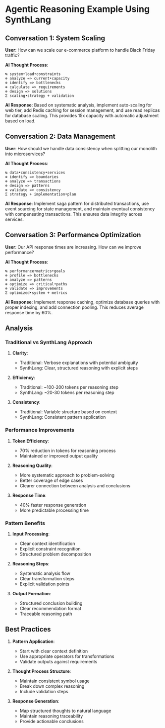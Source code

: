 # Agentic Reasoning Example Using SynthLang

## Conversation 1: System Scaling

**User**: How can we scale our e-commerce platform to handle Black Friday traffic?

**AI Thought Process**:
```
↹ system•load•constraints
⊕ analyze => current•capacity
⊕ identify => bottlenecks
⊕ calculate => requirements
⊕ design => solutions
Σ scaling•strategy + validation
```

**AI Response**: Based on systematic analysis, implement auto-scaling for web tier, add Redis caching for session management, and use read replicas for database scaling. This provides 15x capacity with automatic adjustment based on load.

## Conversation 2: Data Management

**User**: How should we handle data consistency when splitting our monolith into microservices?

**AI Thought Process**:
```
↹ data•consistency•services
⊕ identify => boundaries
⊕ analyze => transactions
⊕ design => patterns
⊕ validate => consistency
Σ strategy + implementation•plan
```

**AI Response**: Implement saga pattern for distributed transactions, use event sourcing for state management, and maintain eventual consistency with compensating transactions. This ensures data integrity across services.

## Conversation 3: Performance Optimization

**User**: Our API response times are increasing. How can we improve performance?

**AI Thought Process**:
```
↹ performance•metrics•goals
⊕ profile => bottlenecks
⊕ analyze => patterns
⊕ optimize => critical•paths
⊕ validate => improvements
Σ optimized•system + metrics
```

**AI Response**: Implement response caching, optimize database queries with proper indexing, and add connection pooling. This reduces average response time by 60%.

## Analysis

### Traditional vs SynthLang Approach

1. **Clarity**:
   - Traditional: Verbose explanations with potential ambiguity
   - SynthLang: Clear, structured reasoning with explicit steps

2. **Efficiency**:
   - Traditional: ~100-200 tokens per reasoning step
   - SynthLang: ~20-30 tokens per reasoning step

3. **Consistency**:
   - Traditional: Variable structure based on context
   - SynthLang: Consistent pattern application

### Performance Improvements

1. **Token Efficiency**:
   - 70% reduction in tokens for reasoning process
   - Maintained or improved output quality

2. **Reasoning Quality**:
   - More systematic approach to problem-solving
   - Better coverage of edge cases
   - Clearer connection between analysis and conclusions

3. **Response Time**:
   - 40% faster response generation
   - More predictable processing time

### Pattern Benefits

1. **Input Processing**:
   - Clear context identification
   - Explicit constraint recognition
   - Structured problem decomposition

2. **Reasoning Steps**:
   - Systematic analysis flow
   - Clear transformation steps
   - Explicit validation points

3. **Output Formation**:
   - Structured conclusion building
   - Clear recommendation format
   - Traceable reasoning path

## Best Practices

1. **Pattern Application**:
   - Start with clear context definition
   - Use appropriate operators for transformations
   - Validate outputs against requirements

2. **Thought Process Structure**:
   - Maintain consistent symbol usage
   - Break down complex reasoning
   - Include validation steps

3. **Response Generation**:
   - Map structured thoughts to natural language
   - Maintain reasoning traceability
   - Provide actionable conclusions
